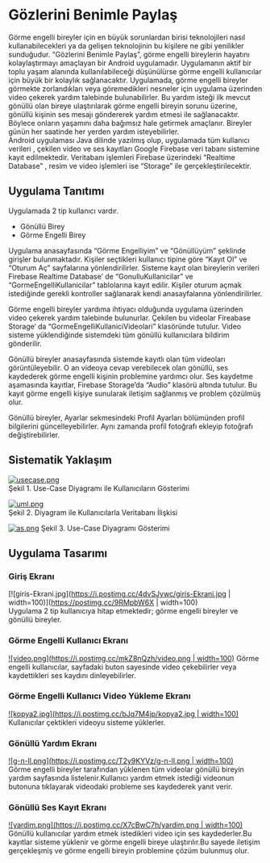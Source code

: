 # Gözlerini Benimle Paylaş
Görme engelli bireyler için en büyük sorunlardan birisi teknolojileri nasıl kullanabilecekleri ya da gelişen teknolojinin bu kişilere ne gibi yenilikler sunduğudur. “Gözlerini Benimle Paylaş”, görme engelli bireylerin hayatını kolaylaştırmayı amaçlayan bir Android uygulamadır. Uygulamanın aktif bir toplu yaşam alanında kullanılabileceği düşünülürse görme engelli kullanıcılar için büyük bir kolaylık sağlanacaktır. 
Uygulamada, görme engelli bireyler görmekte zorlandıkları veya göremedikleri nesneler için uygulama üzerinden video çekerek yardım talebinde bulunabilirler. Bu yardım isteği ilk mevcut gönüllü olan bireye ulaştırılarak görme engelli bireyin sorunu üzerine, gönüllü kişinin ses mesajı göndererek yardım etmesi ile sağlanacaktır. Böylece onların yaşamını daha bağımsız hale getirmek amaçlanır. Bireyler günün her saatinde her yerden yardım isteyebilirler.  
Android uygulaması Java dilinde yazılmış olup, uygulamada tüm kullanıcı verileri , çekilen video ve ses kayıtları Google Firebase veri tabanı sistemine kayıt edilmektedir. Veritabanı işlemleri Firebase üzerindeki “Realtime Database” , resim ve video işlemleri ise “Storage” ile gerçekleştirilecektir.   

## Uygulama Tanıtımı  
Uygulamada 2 tip kullanıcı vardır.

- Gönüllü Birey
- Görme Engelli Birey

Uygulama anasayfasında “Görme Engelliyim” ve “Gönüllüyüm” şeklinde girişler bulunmaktadır. Kişiler seçtikleri kullanıcı tipine göre “Kayıt Ol” ve “Oturum Aç” sayfalarına yönlendirilirler. Sisteme kayıt olan bireylerin verileri Firebase Realtime Database’ de “GonulluKullanicilar” ve “GormeEngelliKullanicilar” tablolarına kayıt edilir. Kişiler oturum açmak istediğinde gerekli kontroller sağlanarak kendi anasayfalarına yönlendirilirler.

Görme engelli bireyler yardıma ihtiyacı olduğunda uygulama üzerinden video çekerek yardım talebinde bulunurlar. Çekilen bu videolar Fireabase Storage‘ da “GormeEngelliKullaniciVideolari” klasöründe tutulur. Video sisteme yüklendiğinde sistemdeki tüm gönüllü kullanıcılara bildirim gönderilir. 

Gönüllü bireyler anasayfasında  sistemde kayıtlı olan tüm videoları görüntüleyebilir. O an videoya cevap verebilecek olan gönüllü, ses kaydederek görme engelli kişinin problemine yardımcı olur. Ses kaydetme aşamasında kayıtlar, Firebase Storage’da “Audio” klasörü altında tutulur. Bu kayıt görme engelli kişiye sunularak iletişim sağlanmış ve problem çözülmüş olur.

Gönüllü bireyler, Ayarlar sekmesindeki Profil Ayarları bölümünden profil bilgilerini güncelleyebilirler. Aynı zamanda profil fotoğrafı ekleyip fotoğrafı değiştirebilirler. 

## Sistematik Yaklaşım  
[![usecase.png](https://i.postimg.cc/qMy1sz2C/usecase.png)](https://postimg.cc/mtZ3RZXb)  
Şekil 1. Use-Case Diyagramı ile Kullanıcıların Gösterimi  

[![uml.png](https://i.postimg.cc/508X7dgp/uml.png)](https://postimg.cc/njcVrW6Q)  
Şekil 2. Diyagram ile Kullanıcılarla Veritabanı İlişkisi  

[![as.png](https://i.postimg.cc/9QN1VZhK/as.png)](https://postimg.cc/hXTV1Jh1) 
Şekil 3. Use-Case Diyagramı Gösterimi

## Uygulama Tasarımı  

### Giriş Ekranı  
[![giris-Ekrani.jpg](https://i.postimg.cc/4dvSJywc/giris-Ekrani.jpg | width=100)](https://postimg.cc/9RMpbW6X | width=100)   
Uygulama 2 tip kullanıcıya hitap etmektedir; görme engelli bireyler ve gönüllü bireyler.

### Görme Engelli Kullanıcı Ekranı
[![video.png](https://i.postimg.cc/mkZ8nQzh/video.png | width=100)](https://postimg.cc/PpcWpvMk)
Görme engelli kullanıcılar, sayfadaki  buton  sayesinde video çekebilirler veya kaydettikleri ses kaydını dinleyebilirler.

### Görme Engelli Kullanıcı Video Yükleme Ekranı   
[![kopya2.jpg](https://i.postimg.cc/bJq7M4jp/kopya2.jpg | width=100)](https://postimg.cc/WDfYqW3H)   
Kullanıcılar çektikleri videoyu sisteme yüklerler.

### Gönüllü Yardım Ekranı
[![g-n-ll.png](https://i.postimg.cc/T2y9KYVz/g-n-ll.png | width=100)](https://postimg.cc/3WTp6hb1)  
Görme engelli bireyler tarafından yüklenen tüm videolar gönüllü bireyin yardım sayfasında listelenir.Kullanıcı yardım etmek istediği videonun butonuna tıklayarak videodaki probleme ses kaydederek yanıt verir.

### Gönüllü  Ses Kayıt Ekranı
[![yardim.png](https://i.postimg.cc/X7cBwC7h/yardim.png | width=100)](https://postimg.cc/Cz5K0d8H)  
Gönüllü kullanıcılar yardım etmek istedikleri video için ses kaydederler.Bu kayıtlar sisteme yüklenir ve görme engelli bireye ulaştırılır.Bu sayede iletişim gerçekleşmiş ve görme engelli bireyin problemine çözüm bulunmuş olur.





